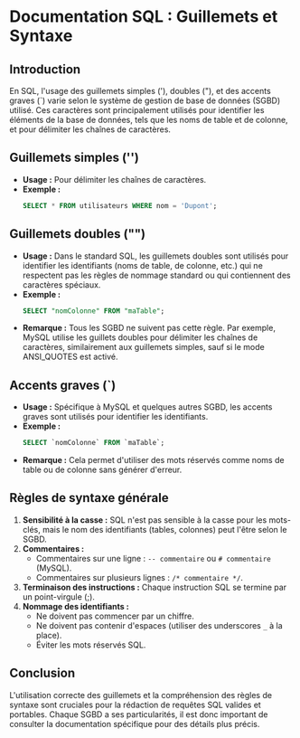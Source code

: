 
# Documentation SQL : Guillemets et Syntaxe

## Introduction

En SQL, l'usage des guillemets simples ('), doubles ("), et des accents graves (`) varie selon le système de gestion de base de données (SGBD) utilisé. Ces caractères sont principalement utilisés pour identifier les éléments de la base de données, tels que les noms de table et de colonne, et pour délimiter les chaînes de caractères.

## Guillemets simples ('')

- **Usage :** Pour délimiter les chaînes de caractères.
- **Exemple :** 
  ```sql
  SELECT * FROM utilisateurs WHERE nom = 'Dupont';
  ```

## Guillemets doubles ("")

- **Usage :** Dans le standard SQL, les guillemets doubles sont utilisés pour identifier les identifiants (noms de table, de colonne, etc.) qui ne respectent pas les règles de nommage standard ou qui contiennent des caractères spéciaux.
- **Exemple :**
  ```sql
  SELECT "nomColonne" FROM "maTable";
  ```
- **Remarque :** Tous les SGBD ne suivent pas cette règle. Par exemple, MySQL utilise les guillets doubles pour délimiter les chaînes de caractères, similairement aux guillemets simples, sauf si le mode ANSI_QUOTES est activé.

## Accents graves (`)

- **Usage :** Spécifique à MySQL et quelques autres SGBD, les accents graves sont utilisés pour identifier les identifiants.
- **Exemple :**
  ```sql
  SELECT `nomColonne` FROM `maTable`;
  ```
- **Remarque :** Cela permet d'utiliser des mots réservés comme noms de table ou de colonne sans générer d'erreur.

## Règles de syntaxe générale

1. **Sensibilité à la casse :** SQL n'est pas sensible à la casse pour les mots-clés, mais le nom des identifiants (tables, colonnes) peut l'être selon le SGBD.
2. **Commentaires :**
   - Commentaires sur une ligne : `-- commentaire` ou `# commentaire` (MySQL).
   - Commentaires sur plusieurs lignes : `/* commentaire */`.
3. **Terminaison des instructions :** Chaque instruction SQL se termine par un point-virgule (;).
4. **Nommage des identifiants :**
   - Ne doivent pas commencer par un chiffre.
   - Ne doivent pas contenir d'espaces (utiliser des underscores `_` à la place).
   - Éviter les mots réservés SQL.

## Conclusion

L'utilisation correcte des guillemets et la compréhension des règles de syntaxe sont cruciales pour la rédaction de requêtes SQL valides et portables. Chaque SGBD a ses particularités, il est donc important de consulter la documentation spécifique pour des détails plus précis.
